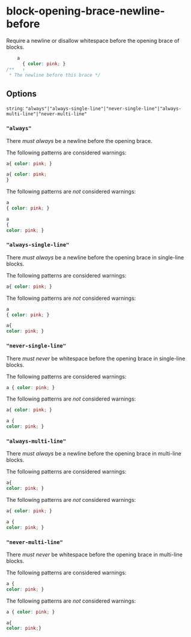 # block-opening-brace-newline-before

Require a newline or disallow whitespace before the opening brace of blocks.

```css
    a
      { color: pink; }
/**   ↑
 * The newline before this brace */
```

## Options

`string`: `"always"|"always-single-line"|"never-single-line"|"always-multi-line"|"never-multi-line"`

### `"always"`

There *must always* be a newline before the opening brace.

The following patterns are considered warnings:

```css
a{ color: pink; }
```

```css
a{ color: pink;
}
```

The following patterns are *not* considered warnings:

```css
a
{ color: pink; }
```

```css
a
{
color: pink; }
```

### `"always-single-line"`

There *must always* be a newline before the opening brace in single-line blocks.

The following patterns are considered warnings:

```css
a{ color: pink; }
```

The following patterns are *not* considered warnings:

```css
a
{ color: pink; }
```

```css
a{
color: pink; }
```

### `"never-single-line"`

There *must never* be whitespace before the opening brace in single-line blocks.

The following patterns are considered warnings:

```css
a { color: pink; }
```

The following patterns are *not* considered warnings:

```css
a{ color: pink; }
```

```css
a {
color: pink; }
```

### `"always-multi-line"`

There *must always* be a newline before the opening brace in multi-line blocks.

The following patterns are considered warnings:

```css
a{
color: pink; }
```

The following patterns are *not* considered warnings:

```css
a{ color: pink; }
```

```css
a {
color: pink; }
```

### `"never-multi-line"`

There *must never* be whitespace before the opening brace in multi-line blocks.

The following patterns are considered warnings:

```css
a {
color: pink; }
```

The following patterns are *not* considered warnings:

```css
a { color: pink; }
```

```css
a{
color: pink;}
```
